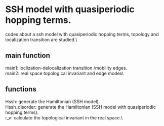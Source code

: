 # SSH model with quasiperiodic hopping terms.
codes about a ssh model with quasiperiodic hopping terms, topology and localization transition are studied.\

## main function
main1: loclization-delocalization transition /mobility edges.\
main2: real space topological invariant and edge modes\

## functions
Hssh: generate the Hamiltonian (SSH model). \
Hssh_disorder: generate the Hamiltonian (SSH model with quasiperiodic hopping terms).\
r_v: calculate the topological invariant in the real space.\
